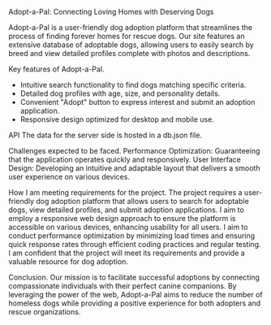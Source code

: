 Adopt-a-Pal: Connecting Loving Homes with Deserving Dogs

Adopt-a-Pal is a user-friendly dog adoption platform that streamlines the process of finding forever homes for rescue dogs. Our site features an extensive database of adoptable dogs, allowing users to easily search by breed and view detailed profiles complete with photos and descriptions.

Key features of Adopt-a-Pal.

- Intuitive search functionality to find dogs matching specific criteria.
- Detailed dog profiles with age, size, and personality details. 
- Convenient "Adopt" button to express interest and submit an adoption application.
- Responsive design optimized for desktop and mobile use.

API
The data for the server side is hosted in a db.json file. 

Challenges expected to be faced.
Performance Optimization: Guaranteeing that the application operates quickly and responsively.
User Interface Design: Developing an intuitive and adaptable layout that delivers a smooth user experience on various devices.

How I am meeting requirements for the project.
The project requires a user-friendly dog adoption platform that allows users to search for adoptable dogs, view detailed profiles, and submit adoption applications. I aim to employ a responsive web design approach to ensure the platform is accessible on various devices, enhancing usability for all users. I aim to conduct performance optimization by minimizing load times and ensuring quick response rates through efficient coding practices and regular testing. I am confident that the project will meet its requirements and provide a valuable resource for dog adoption.

Conclusion.
Our mission is to facilitate successful adoptions by connecting compassionate individuals with their perfect canine companions. By leveraging the power of the web, Adopt-a-Pal aims to reduce the number of homeless dogs while providing a positive experience for both adopters and rescue organizations.




